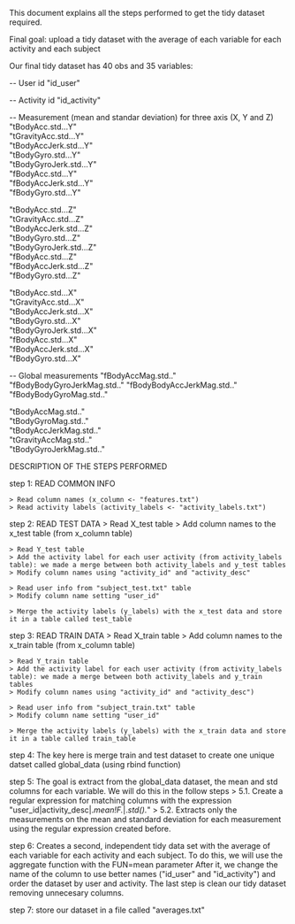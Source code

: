 This document explains all the steps performed to get the tidy dataset required.

Final goal: upload a tidy dataset with the average of each variable for each activity and each subject

Our final tidy dataset has 40 obs and 35 variables:

-- User id
"id_user" 

-- Activity id
"id_activity" 

-- Measurement (mean and standar deviation) for three axis (X, Y and Z)             
"tBodyAcc.std...Y"            
"tGravityAcc.std...Y"         
"tBodyAccJerk.std...Y"        
"tBodyGyro.std...Y"           
"tBodyGyroJerk.std...Y"  
"fBodyAcc.std...Y"         
"fBodyAccJerk.std...Y"     
"fBodyGyro.std...Y"        

"tBodyAcc.std...Z"           
"tGravityAcc.std...Z"        
"tBodyAccJerk.std...Z"       
"tBodyGyro.std...Z"          
"tBodyGyroJerk.std...Z"   
"fBodyAcc.std...Z"            
"fBodyAccJerk.std...Z"        
"fBodyGyro.std...Z"  

"tBodyAcc.std...X"         
"tGravityAcc.std...X"      
"tBodyAccJerk.std...X"     
"tBodyGyro.std...X"        
"tBodyGyroJerk.std...X"    
"fBodyAcc.std...X"           
"fBodyAccJerk.std...X"       
"fBodyGyro.std...X" 

-- Global measurements
"fBodyAccMag.std.."          
"fBodyBodyGyroJerkMag.std.."
"fBodyBodyAccJerkMag.std.."
"fBodyBodyGyroMag.std.."

"tBodyAccMag.std.."        
"tBodyGyroMag.std.."       
"tBodyAccJerkMag.std.."  
"tGravityAccMag.std.."        
"tBodyGyroJerkMag.std.." 


DESCRIPTION OF THE STEPS PERFORMED

step 1: READ COMMON INFO

	> Read column names (x_column <- "features.txt")
	> Read activity labels (activity_labels <- "activity_labels.txt")
	
step 2: READ TEST DATA
	> Read X_test table
	> Add column names to the x_test table (from x_column table)
	
	> Read Y_test table 
	> Add the activity label for each user activity (from activity_labels table): we made a merge between both activity_labels and y_test tables
	> Modify column names using "activity_id" and "activity_desc"

	> Read user info from "subject_test.txt" table
	> Modify column name setting "user_id"
	
	> Merge the activity labels (y_labels) with the x_test data and store it in a table called test_table

step 3: READ TRAIN DATA
	> Read X_train table
	> Add column names to the x_train table (from x_column table)

	> Read Y_train table
	> Add the activity label for each user activity (from activity_labels table): we made a merge between both activity_labels and y_train tables
	> Modify column names using "activity_id" and "activity_desc")
	
	> Read user info from "subject_train.txt" table
	> Modify column name setting "user_id"

	> Merge the activity labels (y_labels) with the x_train data and store it in a table called train_table

step 4: The key here is merge train and test dataset to create one unique datset called global_data (using rbind function)

step 5: The goal is extract from the global_data dataset, the mean and std columns for each variable. We will do this in the follow steps
	> 5.1. Create a regular expression for matching columns with the expression "user_id|activity_desc|.*mean!F.*|.*std().*"
	> 5.2. Extracts only the measurements on the mean and standard deviation for each measurement using the regular expression created before.

step 6: Creates a second, independent tidy data set with the average of each variable for each activity and each subject. To do this, we will use the aggregate function with the FUN=mean parameter
		After it, we change the name of the column to use better names ("id_user" and "id_activity") and order the dataset by user and activity.
		The last step is clean our tidy dataset removing unnecesary columns.
		
step 7: store our dataset in a file called "averages.txt"




